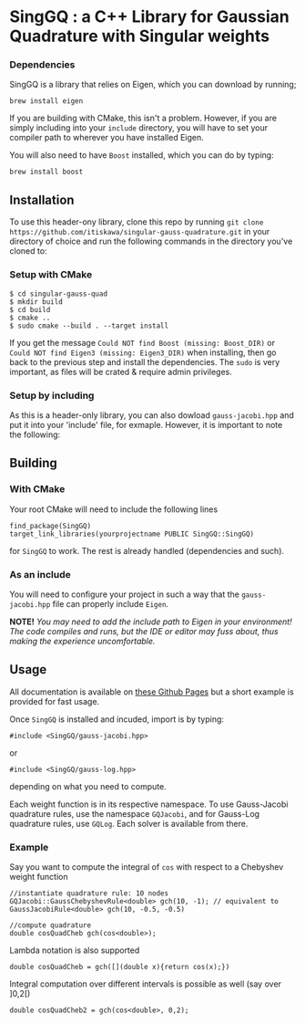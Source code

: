 # SingGQ : a C++ Library for Gaussian Quadrature with Singular weights

### Dependencies
SingGQ is a library that relies on Eigen, which you can download by running;
```
brew install eigen
```
If you are building with CMake, this isn't a problem. However, if you are simply including into your `include` directory, you will have to set your compiler path to wherever you have installed Eigen.

You will also need to have `Boost` installed, which you can do by typing:
```
brew install boost
```


## Installation


To use this header-ony library, clone this repo by running `git clone https://github.com/itiskawa/singular-gauss-quadrature.git` in your directory of choice and run the following commands in the directory you've cloned to:
### Setup with CMake
```
$ cd singular-gauss-quad
$ mkdir build
$ cd build
$ cmake ..
$ sudo cmake --build . --target install
```
If you get the message `Could NOT find Boost (missing: Boost_DIR)` or `Could NOT find Eigen3 (missing: Eigen3_DIR)` when installing, then go back to the previous step and install the dependencies.
The `sudo` is very important, as files will be crated & require admin privileges.

### Setup by including

As this is a header-only library, you can also dowload ``gauss-jacobi.hpp`` and put it into your 'include' file, for exmaple. However, it is important to note the following:



## Building

### With CMake
Your root CMake will need to include the following lines

```
find_package(SingGQ)
target_link_libraries(yourprojectname PUBLIC SingGQ::SingGQ)
```

for `SingGQ` to work. The rest is already handled (dependencies and such).

### As an include
You will need to configure your project in such a way that the `gauss-jacobi.hpp` file can properly include `Eigen`.


**NOTE!** _You may need to add the include path to Eigen in your environment! The code compiles and runs, but the IDE or editor may fuss about, thus making the experience uncomfortable._

## Usage

All documentation is available on [these Github Pages](https://itiskawa.github.io/SingGQ-doc/) but a short example is provided for fast usage.

Once `SingGQ` is installed and incuded, import is by typing:
```
#include <SingGQ/gauss-jacobi.hpp>
```
or 
```
#include <SingGQ/gauss-log.hpp>
```
depending on what you need to compute.

Each weight function is in its respective namespace. To use Gauss-Jacobi quadrature rules, use the namespace `GQJacobi`, and for Gauss-Log quadrature rules, use `GQLog`. Each solver is available from there.

### Example
Say you want to compute the integral of `cos` with respect to a Chebyshev weight function
````
//instantiate quadrature rule: 10 nodes
GQJacobi::GaussChebyshevRule<double> gch(10, -1); // equivalent to GaussJacobiRule<double> gch(10, -0.5, -0.5)

//compute quadrature
double cosQuadCheb gch(cos<double>);
````

Lambda notation is also supported

````
double cosQuadCheb = gch([](double x){return cos(x);})
````

Integral computation over different intervals is possible as well (say over ]0,2[)

````
double cosQuadCheb2 = gch(cos<double>, 0,2);
````
